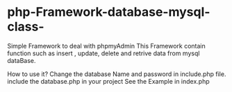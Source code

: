 # php-Framework-database-mysql-class-
Simple Framework to deal with phpmyAdmin 
This Framework contain function such as  insert , update, delete and retrive data from mysql dataBase. 

How to use it?
Change the database Name and password in include.php file. 
include the database.php in your project
See the Example in index.php 

